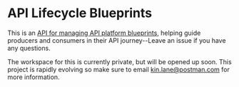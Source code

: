 # API Lifecycle Blueprints
This is an [API for managing API platform blueprints](https://www.postman.com/postman/workspace/postman-open-technologies-lifecycle-control/api/2ac2e054-7980-4de7-91cc-61b97a7703b6), helping guide producers and consumers in their API journey--Leave an issue if you have any questions.

The workspace for this is currently private, but will be opened up soon. This project is rapidly evolving so make sure to email kin.lane@postman.com for more information.

